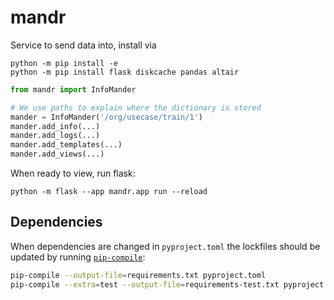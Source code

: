 # mandr

Service to send data into, install via

```
python -m pip install -e
python -m pip install flask diskcache pandas altair
```


```python
from mandr import InfoMander

# We use paths to explain where the dictionary is stored
mander = InfoMander('/org/usecase/train/1')
mander.add_info(...)
mander.add_logs(...)
mander.add_templates(...)
mander.add_views(...)
```

When ready to view, run flask:

```
python -m flask --app mandr.app run --reload
```

## Dependencies

When dependencies are changed in `pyproject.toml` the lockfiles should be updated by running [`pip-compile`](https://github.com/jazzband/pip-tools):
```sh
pip-compile --output-file=requirements.txt pyproject.toml
pip-compile --extra=test --output-file=requirements-test.txt pyproject.toml
```
